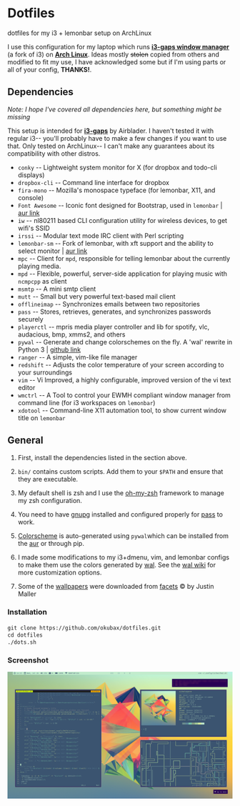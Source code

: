 # Dotfiles

dotfiles for my i3 + lemonbar setup on ArchLinux

I use this configuration for my laptop which runs **[i3-gaps window manager](https://github.com/Airblader/i3)** (a fork of i3) on
**[Arch Linux](https://www.archlinux.org/)**.
Ideas mostly <del>stolen</del> copied from others and modified to fit my use, I have acknowledged some but if I'm using parts or all of your config, **THANKS!**.

## Dependencies

*Note: I hope I've covered all dependencies here, but something might be missing*

This setup is intended for **[i3-gaps](https://github.com/Airblader/i3)** by Airblader. I haven't tested it with regular i3-- you'll probably have to make a few changes if you want to use that. Only tested on ArchLinux-- I can't make any guarantees about its compatibility with other distros.

* `conky` -- Lightweight system monitor for X (for dropbox and todo-cli displays)
* `dropbox-cli` -- Command line interface for dropbox
* `fira-mono` -- Mozilla's monospace typeface (for lemonbar, X11, and console)
* `Font Awesome` -- Iconic font designed for Bootstrap, used in `lemonbar` | [aur link](https://aur.archlinux.org/packages/ttf-font-awesome)
* `iw` -- nl80211 based CLI configuration utility for wireless devices, to get wifi's SSID
* `irssi` -- Modular text mode IRC client with Perl scripting
* `lemonbar-sm` -- Fork of lemonbar, with xft support and the ability to select monitor | [aur link](https://aur.archlinux.org/packages/lemonbar-sm-git/)
* `mpc` -- Client for `mpd`, responsible for telling lemonbar about the currently playing media.
* `mpd` -- Flexible, powerful, server-side application for playing music with `ncmpcpp` as client
* `msmtp` -- A mini smtp client
* `mutt` -- Small but very powerful text-based mail client
* `offlineimap` -- Synchronizes emails between two repositories
* `pass` -- Stores, retrieves, generates, and synchronizes passwords securely
* `playerctl` -- mpris media player controller and lib for spotify, vlc, audacious, bmp, xmms2, and others
* `pywal` -- Generate and change colorschemes on the fly. A 'wal' rewrite in Python 3 | [github link](https://github.com/dylanaraps/pywal)
* `ranger` -- A simple, vim-like file manager
* `redshift` -- Adjusts the color temperature of your screen according to your surroundings
* `vim` -- Vi Improved, a highly configurable, improved version of the vi text editor
* `wmctrl` -- A Tool to control your EWMH compliant window manager from command line (for i3 workspaces on `lemonbar`)
* `xdotool` -- Command-line X11 automation tool, to show current window title on `lemonbar`




## General

1. First, install the dependencies listed in the section above.

2. `bin/` contains custom scripts. Add them to your `$PATH` and ensure that they are executable.

3. My default shell is zsh and I use the [oh-my-zsh](https://github.com/robbyrussell/oh-my-zsh) framework to manage my zsh configuration.

4. You need to have [gnupg](https://www.archlinux.org/packages/core/x86_64/gnupg/) installed and configured properly for [pass](https://www.archlinux.org/packages/community/any/pass/) to work.

5. [Colorscheme](/Xresources.d/wal/colors.Xresources) is auto-generated using `pywal`which can be installed from the [aur](https://aur.archlinux.org/packages/python-pywal/) or through pip.

6. I made some modifications to my i3+dmenu, vim, and lemonbar configs to make them use the colors generated by [wal](https://github.com/dylanaraps/pywal). See the [wal wiki](https://github.com/dylanaraps/pywal/wiki) for more customization options.

7. Some of the [wallpapers](/Xresources.d/wallpapers) were downloaded from [facets](http://www.facets.la/) &copy; by Justin Maller


### Installation

```
git clone https://github.com/okubax/dotfiles.git
cd dotfiles
./dots.sh

```


### Screenshot
![screenshot](/screenshot.png)

&nbsp;
